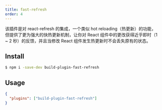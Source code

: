 ```yaml
---
title: fast-refresh
order: 4
---
```


该插件是对 react-refresh 的集成，一个类似 hot reloading（热更新）的功能，但提供了更为强大的快热更新机制，让你对 React 组件中的更改获得近乎即时（1 ~ 2 秒）的反馈，并且当修改 React 组件发生热更新时不会丢失原有的状态。

## Install

```bash
$ npm i -save-dev build-plugin-fast-refresh
```

## Usage

```json
{
  "plugins": ["build-plugin-fast-refresh"]
}
```
